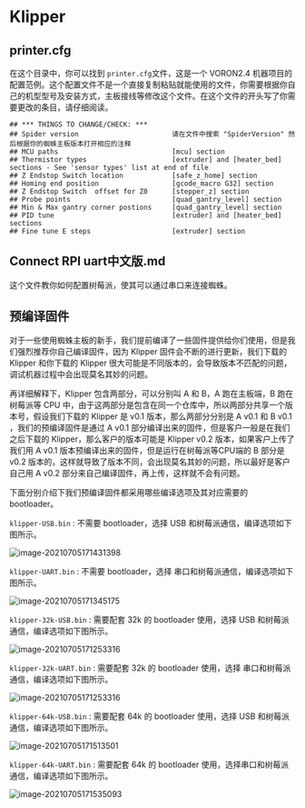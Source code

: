 # Klipper

## printer.cfg

在这个目录中，你可以找到 `printer.cfg`文件，这是一个 VORON2.4 机器项目的配置范例。这个配置文件不是一个直接复制粘贴就能使用的文件，你需要根据你自己的机型型号及安装方式，主板接线等修改这个文件。在这个文件的开头写了你需要更改的条目，请仔细阅读。

```\
## *** THINGS TO CHANGE/CHECK: ***
## Spider version                       请在文件中搜索 "SpiderVersion" 然后根据你的蜘蛛主板版本打开相应的注释
## MCU paths                            [mcu] section
## Thermistor types                     [extruder] and [heater_bed] sections - See 'sensor types' list at end of file
## Z Endstop Switch location            [safe_z_home] section
## Homing end position                  [gcode_macro G32] section
## Z Endstop Switch  offset for Z0      [stepper_z] section
## Probe points                         [quad_gantry_level] section
## Min & Max gantry corner postions     [quad_gantry_level] section
## PID tune                             [extruder] and [heater_bed] sections
## Fine tune E steps                    [extruder] section
```

## Connect RPI uart中文版.md

这个文件教你如何配置树莓派，使其可以通过串口来连接蜘蛛。

## 预编译固件

对于一些使用蜘蛛主板的新手，我们提前编译了一些固件提供给你们使用，但是我们强烈推荐你自己编译固件，因为 Klipper 固件会不断的进行更新，我们下载的 Klipper 和你下载的 Klipper 很大可能是不同版本的，会导致版本不匹配的问题，调试机器过程中会出现莫名其妙的问题。

再详细解释下，Klipper 包含两部分，可以分别叫 A 和 B，A 跑在主板端，B 跑在树莓派等 CPU 中，由于这两部分是包含在同一个仓库中，所以两部分共享一个版本号，假设我们下载的 Klipper 是 v0.1 版本，那么两部分分别是 A v0.1 和 B v0.1 ，我们的预编译固件是通过 A v0.1 部分编译出来的固件，但是客户一般是在我们之后下载的 Klipper，那么客户的版本可能是 Klipper v0.2 版本，如果客户上传了我们用 A v0.1 版本预编译出来的固件，但是运行在树莓派等CPU端的 B 部分是 v0.2 版本的，这样就导致了版本不同，会出现莫名其妙的问题，所以最好是客户自己用 A v0.2 部分来自己编译固件，再上传，这样就不会有问题。

下面分别介绍下我们预编译固件都采用哪些编译选项及其对应需要的 bootloader。

`klipper-USB.bin` : 不需要 bootloader，选择 USB 和树莓派通信，编译选项如下图所示。

![image-20210705171431398](klipper-USB.png)

`klipper-UART.bin` : 不需要 bootloader，选择 串口和树莓派通信，编译选项如下图所示。

![image-20210705171345175](klipper-UART.png)

`klipper-32k-USB.bin` : 需要配套 32k 的 bootloader 使用，选择 USB 和树莓派通信，编译选项如下图所示。

![image-20210705171253316](klipper-32k-USB.png)

`klipper-32k-UART.bin` : 需要配套 32k 的 bootloader 使用，选择 串口和树莓派通信，编译选项如下图所示。

![image-20210705171253316](klipper-32k-UART.png)

`klipper-64k-USB.bin` : 需要配套 64k 的 bootloader 使用，选择 USB 和树莓派通信，编译选项如下图所示。

![image-20210705171513501](klipper-64k-USB.png)

`klipper-64k-UART.bin` : 需要配套 64k 的 bootloader 使用，选择串口和树莓派通信，编译选项如下图所示。

![image-20210705171535093](klipper-64k-UART.png)
